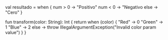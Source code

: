 

val resultado = when {
    num > 0 -> "Positivo"
    num < 0 -> "Negativo
    else -> "Cero"
}

fun transform(color: String): Int {
    return when (color) {
        "Red" -> 0
        "Green" -> 1
        "Blue" -> 2
        else -> throw IllegalArgumentException("Invalid color param value")
    }
}
